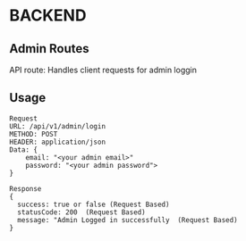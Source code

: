 # BACKEND
## Admin Routes

API route: Handles client requests for admin loggin 
## Usage
``` base
Request
URL: /api/v1/admin/login
METHOD: POST
HEADER: application/json
Data: {
    email: "<your admin email>"
    password: "<your admin password">
}

Response
{
  success: true or false (Request Based)
  statusCode: 200  (Request Based)
  message: "Admin Logged in successfully  (Request Based)
}
```

